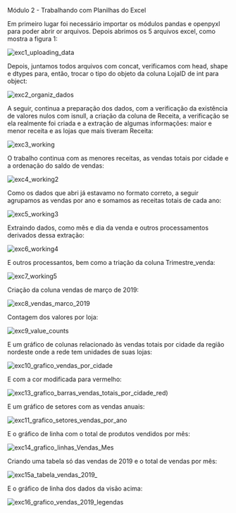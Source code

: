 
Módulo 2 - Trabalhando com Planilhas do Excel

Em primeiro lugar foi necessário importar os módulos pandas e openpyxl para poder abrir or arquivos. Depois abrimos os 5 arquivos excel, como mostra a figura 1:

![exc1_uploading_data](https://github.com/geosidnei/desafio1-cd/blob/main/exc1_uploading_data.png)


Depois, juntamos todos arquivos com concat, verificamos com head, shape e dtypes para, então, trocar o tipo do objeto da coluna LojaID de int para object:

![exc2_organiz_dados](https://github.com/geosidnei/desafio1-cd/blob/main/exc2_organiz_dados.png)


A seguir, continua a preparação dos dados, com a verificação da existência de valores nulos com isnull, a criação da coluna de Receita, a verificação se ela realmente foi criada e a extração de algumas informações: maior e menor receita e as lojas que mais tiveram Receita:


![exc3_working](https://github.com/geosidnei/desafio1-cd/blob/main/exc3_working.png)



O trabalho continua com as menores receitas, as vendas totais por cidade e a ordenação do saldo de vendas:


![exc4_working2](https://github.com/geosidnei/desafio1-cd/blob/main/exc4_working2.png)


Como os dados que abri já estavamo no formato correto, a seguir agrupamos as vendas por ano e somamos as receitas totais de cada ano:


![exc5_working3](https://github.com/geosidnei/desafio1-cd/blob/main/exc5_working3.png)


Extraindo dados, como mês e dia da venda e outros processamentos derivados dessa extração:

![exc6_working4](https://github.com/geosidnei/desafio1-cd/blob/main/exc6_working4.png)


E outros processantos, bem como a triação da coluna Trimestre_venda:


![exc7_working5](https://github.com/geosidnei/desafio1-cd/blob/main/exc7_working5.png)

Criação da coluna vendas de março de 2019:

![exc8_vendas_marco_2019](https://github.com/geosidnei/desafio1-cd/blob/main/exc8_vendas_marco_2019.png)

Contagem dos valores por loja:

![exc9_value_counts](https://github.com/geosidnei/desafio1-cd/blob/main/exc9_value_counts.png)


E um gráfico de colunas relacionado às vendas totais por cidade da região nordeste onde a rede tem unidades de suas lojas:


![exc10_grafico_vendas_por_cidade](https://github.com/geosidnei/desafio1-cd/blob/main/exc10_grafico_vendas_por_cidade.png)

E com a cor modificada para vermelho:

![exc13_grafico_barras_vendas_totais_por_cidade_red](https://github.com/geosidnei/desafio1-cd/blob/main/exc13_grafico_barras_vendas_totais_por_cidade_red.png))

E um gráfico de setores com as vendas anuais:


![exc11_grafico_setores_vendas_por_ano](https://github.com/geosidnei/desafio1-cd/blob/main/exc11_grafico_setores_vendas_por_ano.png)


E o gráfico de linha com o total de produtos vendidos por mês:

![exc14_grafico_linhas_Vendas_Mes](https://github.com/geosidnei/desafio1-cd/blob/main/exc14_grafico_linhas_Vendas_Mes.png)


Criando uma tabela só das vendas de 2019 e o total de vendas por mês:


![exc15a_tabela_vendas_2019_](https://github.com/geosidnei/desafio1-cd/blob/main/exc15a_tabela_vendas_2019_.png)


E o gráfico de linha dos dados da visão acima:


![exc16_grafico_vendas_2019_legendas](https://github.com/geosidnei/desafio1-cd/blob/main/exc16_grafico_vendas_2019_legendas.png)

